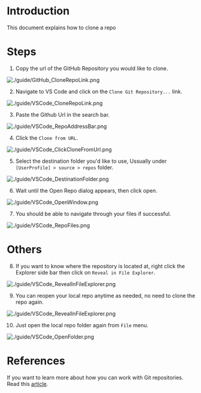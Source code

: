 # Introduction

This document explains how to clone a repo

# Steps

1. Copy the url of the GitHub Repository you would like to clone.

![./guide/GitHub_CloneRepoLink.png](./guide/GitHub_CloneRepoLink.png)

2. Navigate to VS Code and click on the `Clone Git Repository...` link.
 
![./guide/VSCode_CloneRepoLink.png](./guide/VSCode_CloneRepoLink.png)

3. Paste the Github Url in the search bar.
   
![./guide/VSCode_RepoAddressBar.png](./guide/VSCode_RepoAddressBar.png)

4. Click the `Clone from URL`.
   
![./guide/VSCode_ClickCloneFromUrl.png](./guide/VSCode_ClickCloneFromUrl.png)

5. Select the destination folder you'd like to use, Ussually under `[UserProfile] > source > repos` folder.

![./guide/VSCode_DestinationFolder.png](./guide/VSCode_DestinationFolder.png)

6. Wait until the Open Repo dialog appears, then click open.

![./guide/VSCode_OpenWindow.png](./guide/VSCode_OpenWindow.png)

7. You should be able to navigate through your files if successful.

![./guide/VSCode_RepoFiles.png](./guide/VSCode_RepoFiles.png)

# Others

8. If you want to know where the repository is located at, right click the Explorer side bar then click on `Reveal in File Explorer`.
    
![./guide/VSCode_RevealInFileExplorer.png](./guide/VSCode_RevealInFileExplorer.png)

9. You can reopen your local repo anytime as needed, no need to clone the repo again.
    
![./guide/VSCode_RevealInFileExplorer.png](./guide/VSCode_RevealInFileExplorer.png)

10. Just open the local repo folder again from `File` menu.
    
![./guide/VSCode_OpenFolder.png](./guide/VSCode_OpenFolder.png)

# References

If you want to learn more about how you can work with Git repositories. Read this [article](https://code.visualstudio.com/docs/sourcecontrol/intro-to-git).
